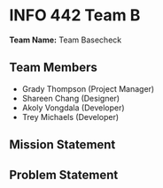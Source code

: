 # INFO 442 Team B

**Team Name:** Team Basecheck

## Team Members

* Grady Thompson (Project Manager)
* Shareen Chang (Designer)
* Akoly Vongdala (Developer)
* Trey Michaels (Developer)

## Mission Statement

## Problem Statement
